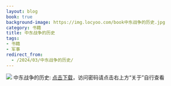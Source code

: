 ```yaml
---
layout: blog
book: true
background-image: https://img.locyoo.com/book中东战争的历史.jpg
category: 书籍
title: 中东战争的历史
tags:
- 书籍
- 军事
redirect_from:
  - /2024/03/中东战争的历史/
---
```

![](https://img.locyoo.com/book中东战争的历史.jpg)
中东战争的历史: <a name = "ref1" href="https://url18.ctfile.com/f/50983618-1323175153-01406d?p=3619">点击下载</a>，访问密码请点击右上方“关于”自行查看